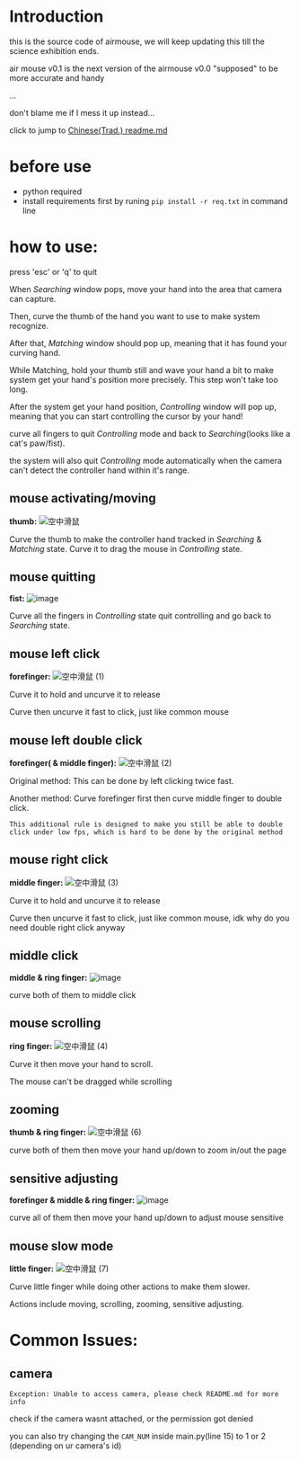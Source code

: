 # Introduction
this is the source code of airmouse, we will keep updating this till the science exhibition ends.

air mouse v0.1 is the next version of the airmouse v0.0
"supposed" to be more accurate and handy

...

don't blame me if I mess it up instead...

click to jump to [Chinese(Trad.) readme.md](CHREADME.md)

# before use
- python required
- install requirements first by runing `pip install -r req.txt` in command line


# how to use:
    
press 'esc' or 'q' to quit


When *Searching* window pops, move your hand into the area that camera can capture.

Then, curve the thumb of the hand you want to use to make system recognize.

After that, *Matching* window should pop up, meaning that it has found your curving hand.

While Matching, hold your thumb still and wave your hand a bit to make system get your hand's position more precisely. This step won't take too long.

After the system get your hand position, *Controlling* window will pop up, meaning that you can start controlling the cursor by your hand!


curve all fingers to quit *Controlling* mode and back to *Searching*(looks like a cat's paw/fist).

the system will also quit *Controlling* mode automatically when the camera can't detect the controller hand within it's range.

## mouse activating/moving
**thumb:**
![空中滑鼠](https://github.com/Kevin110026/airmouse-v0.1/assets/131368612/07b40efc-ab69-474f-86ae-c3914ceeff9c)

Curve the thumb to make the controller hand tracked in *Searching* & *Matching* state.
Curve it to drag the mouse in *Controlling* state.
## mouse quitting
**fist:**
![image](https://github.com/Kevin110026/airmouse-v0.1/assets/131368612/1e715ca9-dfa9-49d7-8911-34cf3a510f77)

Curve all the fingers in *Controlling* state quit controlling and go back to *Searching* state.
## mouse left click 
**forefinger:**
![空中滑鼠 (1)](https://github.com/Kevin110026/airmouse-v0.1/assets/131368612/bca1da17-3192-429d-9e1d-a1b71815f14e)

Curve it to hold and uncurve it to release

Curve then uncurve it fast to click, just like common mouse
## mouse left double click 
**forefinger( & middle finger):**
![空中滑鼠 (2)](https://github.com/Kevin110026/airmouse-v0.1/assets/131368612/f96d36cb-52e6-4c5d-96ba-c26d7464380e)

Original method: This can be done by left clicking twice fast.

Another method: Curve forefinger first then curve middle finger to double click.
        
`This additional rule is designed to make you still be able to double click under low fps, which is hard to be done by the original method`
## mouse right click
**middle finger:**
![空中滑鼠 (3)](https://github.com/Kevin110026/airmouse-v0.1/assets/131368612/c285683e-48cd-4792-a5b3-0db260c75149)

Curve it to hold and uncurve it to release

Curve then uncurve it fast to click, just like common mouse, idk why do you need double right click anyway
## middle click 
**middle & ring finger:**
![image](https://github.com/Kevin110026/airmouse-v0.1/assets/131368612/275e5869-2365-40b0-aa11-8e7c5d088359)

curve both of them to middle click
## mouse scrolling
**ring finger:**
![空中滑鼠 (4)](https://github.com/Kevin110026/airmouse-v0.1/assets/131368612/8e66b27f-0ecf-4ff5-bd3c-6037c0e5423f)

Curve it then move your hand to scroll.

The mouse can't be dragged while scrolling
## zooming 
**thumb & ring finger:**
![空中滑鼠 (6)](https://github.com/Kevin110026/airmouse-v0.1/assets/131368612/ed3a037c-36f7-4045-b720-33fad647965d)

curve both of them then move your hand up/down to zoom in/out the page
## sensitive adjusting 
**forefinger & middle & ring finger:**
![image](https://github.com/Kevin110026/airmouse-v0.1/assets/131368612/77a33f9c-2045-47c8-9cf8-0141ce11adee)

curve all of them then move your hand up/down to adjust mouse sensitive
## mouse slow mode
**little finger:**
![空中滑鼠 (7)](https://github.com/Kevin110026/airmouse-v0.1/assets/131368612/a72c7181-3fe1-4471-8a16-da0a778c84fd)

Curve little finger while doing other actions to make them slower.

Actions include moving, scrolling, zooming, sensitive adjusting.



# Common Issues:

## camera

`Exception: Unable to access camera, please check README.md for more info`

check if the camera wasnt attached, or the permission got denied 

you can also try changing the `CAM_NUM` inside main.py(line 15) to 1 or 2 (depending on ur camera's id)
